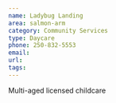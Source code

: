 ```yaml
---
name: Ladybug Landing 
area: salmon-arm
category: Community Services
type: Daycare
phone: 250-832-5553
email: 
url: 
tags:
---
```


Multi-aged licensed childcare
